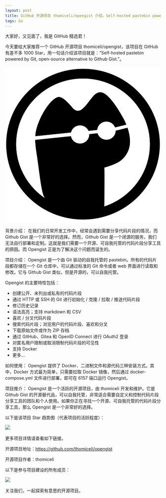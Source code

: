 ```yaml
---
layout: post
title: GitHub 开源项目 thomiceli/opengist 介绍，Self-hosted pastebin powered by Git, open-source alternative to Github Gist.
tags: Go
---
```


大家好，又见面了，我是 GitHub 精选君！

今天要给大家推荐一个 GitHub 开源项目 thomiceli/opengist，该项目在 GitHub 有差不多 1000 Star，用一句话介绍该项目就是：“Self-hosted pastebin powered by Git, open-source alternative to Github Gist.”。


![](https://raw.githubusercontent.com/thomiceli/opengist/a9dd531f676d01b93bb6bd70751a69382ca563b0/public/opengist.svg)





背景介绍：
在我们的日常开发工作中，经常会遇到需要分享代码片段的情况，而 Github Gist 是一个非常好的选择。然而，Github Gist 是一个闭源的服务，我们无法自行部署和定制。这就是我们需要一个开源、可自我托管的代码片段分享工具的原因。而 Opengist 正是为了解决这个问题而诞生的。

项目介绍：
Opengist 是一个由 Git 驱动的自我托管的 pastebin。所有的代码片段都存储在一个 Git 仓库中，可以通过标准的 Git 命令或者 web 界面进行读取和修改。它与 Github Gist 类似，但是开源的，可以自我托管。

Opengist 的主要特性包括：
- 创建公开、未列出或私有的代码片段
- 通过 HTTP 或 SSH 的 Git 进行初始化 / 克隆 / 拉取 / 推送代码片段
- 修订历史记录
- 语法高亮；支持 markdown 和 CSV
- 喜欢 / 分叉代码片段
- 搜索代码片段；浏览用户的代码片段、喜欢和分叉
- 下载原始文件或作为 ZIP 存档
- 通过 GitHub、Gitea 和 OpenID Connect 进行 OAuth2 登录
- 对匿名用户限制或取消限制代码片段的可见性
- 支持 Docker
- 更多...

如何使用：
Opengist 提供了 Docker、二进制文件和源代码三种安装方式。其中，Docker 方式最为简单，只需要拉取 Docker 镜像，然后通过 docker-compose.yml 文件进行部署，即可在 6157 端口运行 Opengist。

项目推介：
Opengist 是一个活跃的开源项目，由 thomiceli 开发和维护。它是 Github Gist 的开源替代品，可以自我托管，非常适合需要自定义和控制代码片段分享工具的团队和个人使用。如果你正在寻找一个开源、可自我托管的代码片段分享工具，那么 Opengist 是一个非常好的选择。





以下是该项目 Star 趋势图（代表项目的活跃程度）：

![](https://api.star-history.com/svg?repos=thomiceli/opengist&type=Timeline)

更多项目详情请查看如下链接。

开源项目地址：https://github.com/thomiceli/opengist 

开源项目作者：thomiceli

以下是参与项目建设的所有成员：

![](https://contrib.rocks/image?repo=thomiceli/opengist)

关注我们，一起探索有意思的开源项目。

